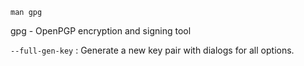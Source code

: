 ```
man gpg
```

gpg - OpenPGP encryption and signing tool

`--full-gen-key` : Generate a new key pair with dialogs for all options.
